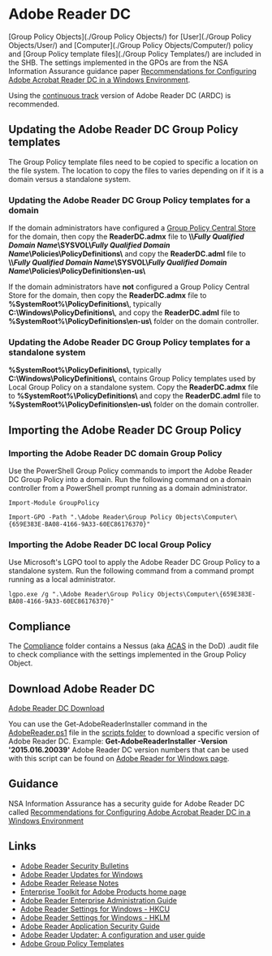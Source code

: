 # Adobe Reader DC

[Group Policy Objects](./Group Policy Objects/) for [User](./Group Policy Objects/User/) and [Computer](./Group Policy Objects/Computer/) policy and [Group Policy template files](./Group Policy Templates/) are included in the SHB. The settings implemented in the GPOs are from the NSA Information Assurance guidance paper [Recommendations for Configuring Adobe Acrobat Reader DC in a Windows Environment](https://www.iad.gov/iad/library/ia-guidance/security-configuration/applications/recommendations-for-configuring-adobe-acrobat-reader-dc-in-a-windows-environment.cfm). 

Using the [continuous track](http://www.adobe.com/devnet-docs/acrobatetk/tools/AdminGuide/whatsnewdc.html) version of Adobe Reader DC (ARDC) is recommended.

## Updating the Adobe Reader DC Group Policy templates
The Group Policy template files need to be copied to specific a location on the file system. The location to copy the files to varies depending on if it is a domain versus a standalone system.

### Updating the Adobe Reader DC Group Policy templates for a domain 

If the domain administrators have configured a [Group Policy Central Store](https://support.microsoft.com/en-us/kb/929841) for the domain, then copy the **ReaderDC.admx** file to **\\\\_Fully Qualified Domain Name_\\SYSVOL\\_Fully Qualified Domain Name_\\Policies\\PolicyDefinitions\\** and copy the **ReaderDC.adml** file to **\\\\_Fully Qualified Domain Name_\\SYSVOL\\_Fully Qualified Domain Name_\\Policies\\PolicyDefinitions\\en-us\\**

If the domain administrators have **not** configured a Group Policy Central Store for the domain, then copy the **ReaderDC.admx** file to **%SystemRoot%\PolicyDefinitions\\**, typically **C:\\Windows\\PolicyDefinitions\\**, and copy the **ReaderDC.adml** file to **%SystemRoot%\\PolicyDefinitions\\en-us\\** folder on the domain controller.

### Updating the Adobe Reader DC Group Policy templates for a standalone system 

**%SystemRoot%\\PolicyDefinitions\\**, typically **C:\\Windows\\PolicyDefinitions\\**, contains Group Policy templates used by Local Group Policy on a standalone system. Copy the **ReaderDC.admx** file to **%SystemRoot%\\PolicyDefinitions\\** and copy the **ReaderDC.adml** file  to **%SystemRoot%\\PolicyDefinitions\\en-us\\** folder on the domain controller.

## Importing the Adobe Reader DC Group Policy

### Importing the Adobe Reader DC domain Group Policy
Use the PowerShell Group Policy commands to import the Adobe Reader DC Group Policy into a domain. Run the following command on a domain controller from a PowerShell prompt running as a domain administrator. 

```
Import-Module GroupPolicy

Import-GPO -Path ".\Adobe Reader\Group Policy Objects\Computer\{659E383E-BA08-4166-9A33-60EC86176370}"
```
### Importing the Adobe Reader DC local Group Policy
Use Microsoft's LGPO tool to apply the Adobe Reader DC Group Policy to a standalone system. Run the following command from a command prompt running as a local administrator.

```
lgpo.exe /g ".\Adobe Reader\Group Policy Objects\Computer\{659E383E-BA08-4166-9A33-60EC86176370}"
```

## Compliance
The [Compliance](./Compliance/) folder contains a Nessus (aka [ACAS](http://www.disa.mil/cybersecurity/network-defense/acas) in the DoD) .audit file to check compliance with the settings implemented in the Group Policy Object.

## Download Adobe Reader DC

[Adobe Reader DC Download](https://get.adobe.com/reader/)

You can use the Get-AdobeReaderInstaller command in the [AdobeReader.ps1](./Scripts/AdobeReader.ps1) file in the [scripts folder](./Scripts) to download a specific version of Adobe Reader DC. Example: **Get-AdobeReaderInstaller -Version '2015.016.20039'** Adobe Reader DC version numbers that can be used with this script can be found on [Adobe Reader for Windows page](http://www.adobe.com/support/downloads/product.jsp?platform=windows&product=10).

## Guidance
NSA Information Assurance has a security guide for Adobe Reader DC called [Recommendations for Configuring Adobe Acrobat Reader DC in a Windows Environment](https://www.iad.gov/iad/library/ia-guidance/security-configuration/applications/recommendations-for-configuring-adobe-acrobat-reader-dc-in-a-windows-environment.cfm)

## Links
* [Adobe Reader Security Bulletins](https://helpx.adobe.com/security.html#reader)
* [Adobe Reader Updates for Windows](http://www.adobe.com/support/downloads/product.jsp?platform=windows&product=10)
* [Adobe Reader Release Notes](https://helpx.adobe.com/acrobat/release-note/release-notes-acrobat-reader.html)
* [Enterprise Toolkit for Adobe Products home page](http://www.adobe.com/devnet-docs/acrobatetk/index.html)
* [Adobe Reader Enterprise Administration Guide](http://www.adobe.com/devnet-docs/acrobatetk/tools/AdminGuide/index.html)
* [Adobe Reader Settings for Windows - HKCU](https://www.adobe.com/devnet-docs/acrobatetk/tools/PrefRef/Windows/index.html)
* [Adobe Reader Settings for Windows - HKLM](https://www.adobe.com/devnet-docs/acrobat)
* [Adobe Reader Application Security Guide](http://www.adobe.com/devnet-docs/acrobatetk/tools/AppSec/index.html)
* [Adobe Reader Updater: A configuration and user guide](http://kb2.adobe.com/cps/837/cpsid_83709/attachments/Acrobat_Reader_Updater.pdf)
* [Adobe Group Policy Templates](http://www.adobe.com/devnet-docs/acrobatetk/tools/AdminGuide/gpo.html)